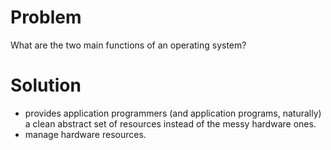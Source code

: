# Problem
What are the two main functions of an operating system?
# Solution
- provides application programmers (and application programs, naturally) a clean abstract set of resources instead of the messy hardware ones.
- manage hardware resources.

